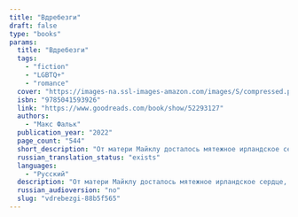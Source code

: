 ```yaml
---
title: "Вдребезги"
draft: false
type: "books"
params:
  title: "Вдребезги"
  tags:
    - "fiction"
    - "LGBTQ+"
    - "romance"
  cover: "https://images-na.ssl-images-amazon.com/images/S/compressed.photo.goodreads.com/books/1631313710i/52293127.jpg"
  isbn: "9785041593926"
  link: "https://www.goodreads.com/book/show/52293127"
  authors:
    - "Макс Фальк"
  publication_year: "2022"
  page_count: "544"
  short_description: "От матери Майклу досталось мятежное ирландское сердце, от отца - немецкая педантичность. Ему всего двадцать, и у него есть мечта: вырваться из своей нищей жизни, стать каскадёром, сняться в кино..."
  russian_translation_status: "exists"
  languages:
    - "Русский"
  description: "От матери Майклу досталось мятежное ирландское сердце, от отца - немецкая педантичность. Ему всего двадцать, и у него есть мечта: вырваться из своей нищей жизни, стать каскадёром, сняться в кино. На пути к ней мотоцикл не подведёт, ведь он знает в нём, как родную, каждую гайку. Но что, если подведёт неспокойное ирландское сердце? Что, если он влюбится без оглядки в того, кто ему не ровня, и на дороге к мечте, стремительной и прямой, влетит в катастрофу?"
  russian_audioversion: "no"
  slug: "vdrebezgi-88b5f565"
---
```

